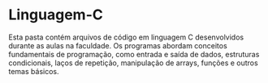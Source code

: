 # Linguagem-C
Esta pasta contém arquivos de código em linguagem C desenvolvidos durante as aulas na faculdade. Os programas abordam conceitos fundamentais de programação, como entrada e saída de dados, estruturas condicionais, laços de repetição, manipulação de arrays, funções e outros temas básicos.

